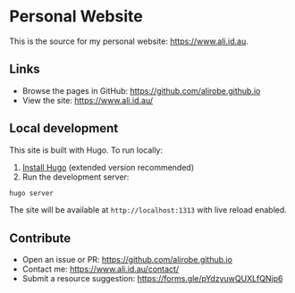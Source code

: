 # Personal Website

This is the source for my personal website: <https://www.ali.id.au>.

## Links

- Browse the pages in GitHub: <https://github.com/alirobe.github.io>
- View the site: <https://www.ali.id.au/>

## Local development

This site is built with Hugo. To run locally:

1. [Install Hugo](https://gohugo.io/installation/) (extended version recommended)
2. Run the development server:

```bash
hugo server
```

The site will be available at `http://localhost:1313` with live reload enabled.

## Contribute

- Open an issue or PR: <https://github.com/alirobe.github.io>
- Contact me: <https://www.ali.id.au/contact/>
- Submit a resource suggestion: <https://forms.gle/pYdzyuwQUXLfQNjp6>
